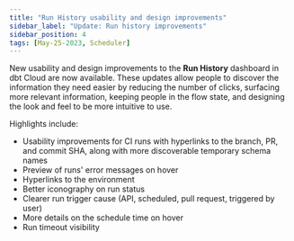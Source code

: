 ```yaml
---
title: "Run History usability and design improvements"
sidebar_label: "Update: Run history improvements"
sidebar_position: 4
tags: [May-25-2023, Scheduler]
---
```


New usability and design improvements to the **Run History** dashboard in dbt Cloud are now available. These updates allow people to discover the information they need easier by reducing the number of clicks, surfacing more relevant information, keeping people in the flow state, and designing the look and feel to be more intuitive to use.   


<Lightbox src="/img/docs/release-notes/run-history-improvements.gif" title="Improvements to Run History in dbt Cloud" />

Highlights include:

- Usability improvements for CI runs with hyperlinks to the branch, PR, and commit SHA, along with more discoverable temporary schema names
- Preview of runs' error messages on hover
- Hyperlinks to the environment
- Better iconography on run status
- Clearer run trigger cause (API, scheduled, pull request, triggered by user)
- More details on the schedule time on hover
- Run timeout visibility